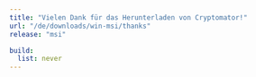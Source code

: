 ```yaml
---
title: "Vielen Dank für das Herunterladen von Cryptomator!"
url: "/de/downloads/win-msi/thanks"
release: "msi"

build:
  list: never
---
```

